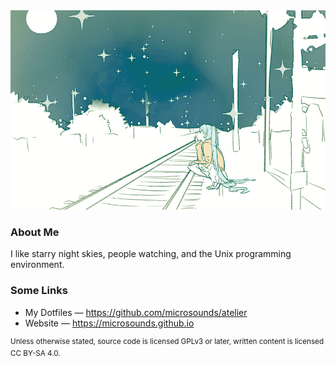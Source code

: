 <a href="https://www.youtube.com/watch?v=UL8IpdFGeHU">
	<!-- original: https://gelbooru.com/index.php?page=post&s=view&id=3757995 -->
	<img src="https://github.com/microsounds/microsounds/raw/master/bg.png">
</a>

### About Me
I like starry night skies, people watching, and the Unix programming environment.

### Some Links
* My Dotfiles — <https://github.com/microsounds/atelier>
* Website — <https://microsounds.github.io>

<sup>Unless otherwise stated, source code is licensed GPLv3 or later, written content is licensed CC BY-SA 4.0.</sup>

